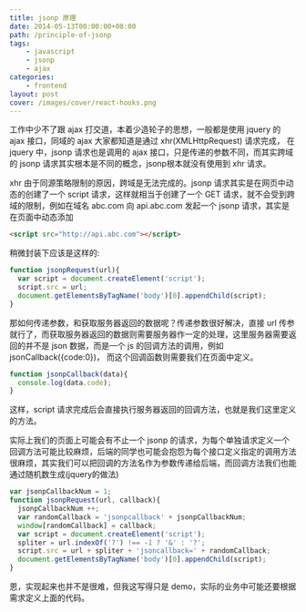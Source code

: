 ```yaml
---
title: jsonp 原理
date: 2014-05-13T00:00:00+08:00
path: /principle-of-jsonp
tags:
    - javascript
    - jsonp
    - ajax
categories:
    - frontend
layout: post
cover: /images/cover/react-hooks.png
---
```


工作中少不了跟 ajax 打交道，本着少造轮子的思想，一般都是使用 jquery 的 ajax 接口，同域的 ajax 大家都知道是通过 xhr(XMLHttpRequest) 请求完成， 在jquery 中，jsonp 请求也是调用的 ajax 接口，只是传递的参数不同，而其实跨域的 jsonp 请求其实根本是不同的概念，jsonp根本就没有使用到 xhr 请求。<!--more-->

xhr 由于同源策略限制的原因，跨域是无法完成的。jsonp 请求其实是在网页中动态的创建了一个 script 请求，这样就相当于创建了一个 GET 请求，就不会受到跨域的限制，例如在域名 abc.com 向 api.abc.com 发起一个 jsonp 请求，其实是在页面中动态添加

```html
<script src="http://api.abc.com"></script>
```

稍微封装下应该是这样的:

```javascript
function jsonpRequest(url){
  var script = document.createElement('script');
  script.src = url;
  document.getElementsByTagName('body')[0].appendChild(script);
}
```

那如何传递参数，和获取服务器返回的数据呢？传递参数很好解决，直接 url 传参就行了，而获取服务器返回的数据则需要服务器作一定的处理，这里服务器需要返回的并不是 json 数据，而是一个 js 的回调方法的调用，例如 jsonCallback({code:0})， 而这个回调函数则需要我们在页面中定义。

```javascript
function jsonpCallback(data){
  console.log(data.code);
}
```

这样，script 请求完成后会直接执行服务器返回的回调方法，也就是我们这里定义的方法。

实际上我们的页面上可能会有不止一个 jsonp 的请求，为每个单独请求定义一个回调方法可能比较麻烦，后端的同学也可能会抱怨为每个接口定义指定的调用方法很麻烦，其实我们可以把回调的方法名作为参数传递给后端，而回调方法我们也能通过随机数生成(jquery的做法)

```javascript
var jsonpCallbackNum = 1;
function jsonpRequest(url, callback){
  jsonpCallbackNum ++;
  var randomCallback = 'jsonpcallback' + jsonpCallbackNum;
  window[randomCallback] = callback;
  var script = document.createElement('script');
  spliter = url.indexOf('?') !== -1 ? '&' : '?';
  script.src = url + spliter + 'jsoncallback=' + randomCallback;
  document.getElementsByTagName('body')[0].appendChild(script);
}
```

恩，实现起来也并不是很难，但我这写得只是 demo，实际的业务中可能还要根据需求定义上面的代码。

